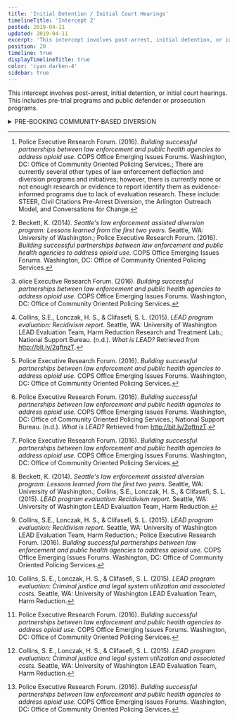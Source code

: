 ```yaml
---
title: 'Initial Detention / Initial Court Hearings'
timelineTitle: 'Intercept 2'
posted: 2019-04-11
updated: 2019-04-11
excerpt: 'This intercept involves post-arrest, initial detention, or initial court hearings. This includes pre-trial programs and public defender or prosecution programs.'
position: 20
timeline: true
displayTimelineTitle: true
color: 'cyan darken-4'
sidebar: true
---
```


This intercept involves post-arrest, initial detention, or initial court hearings. This includes pre-trial programs and public defender or prosecution programs.

<details>
<summary>PRE-BOOKING COMMUNITY-BASED DIVERSION</summary>
	
**Description:** Police may exercise discretion to divert individuals with potential SUDs or other substance use issues in lieu of standard jail booking and criminal justice prosecution for non-violent, non-felony offenses.[^1]  Based on the [Law Enforcement Assisted Diversion (LEAD) program](http://www.leadbureau.org/) out of Seattle, an arresting officer goes through initial arrest protocols (arresting person, writing case report, collecting evidence), but then flags the case and asks the prosecutor to not immediately file charges.[^2]  The arrestee is assigned a case manager who facilitates an entry evaluation and refers them to a variety of services that can include 

 - substance use treatment and/or services; 
 - housing assistance;
 - job and educational services; 
 - legal advocacy; and/or 
 - counseling.[^3]  

In some cases, the individual may be prosecuted if he/she does not initiate services within 30 days from entry evaluation.[^4]  Programs may operate similar to this, but as deferred prosecution programs. However, there is limited research related to deferred prosecution programs.


----------
**Goals:**

 - Divert to treatment rather than jail and prosecution to individuals with SUDs.
 - Intervene in cycle of substance use, crime, and criminal justice involvement.
 - Reduce recidivism.
 - Decrease monetary costs for criminal justice system. 
 - Improve public safety.
 - Improve public health. 
 - Reduce reliance on formal criminal justice processing.[^5] 


----------
**Eligibility:** Example eligibility criteria from the [Law Enforcement-Assisted Diversion (LEAD)](http://www.leadbureau.org/) program out of Seattle, Washington is as follows:

 - Individual suspected of a controlled substance offense, prostitution offense, or minor property crime offenses related to substance use (non-violent and non-felony).
 - Police believe individual is amenable to diversion.
 - Offense does not involve delivery, possession with intent to deliver, or dealing with intent to profit.
 - Offense does not involve exploitation of minors in dealing or distributing drugs.
 - Offense does not involve promotion of prostitution.
 - Individual has previous convictions for murder, arson, robbery, assault, kidnapping, sex offense, or attempt of any of these crimes (this may vary by department and may include other offenses like domestic violence within a specific time-frame). 
 - Individual has participated or is currently participating in other criminal justice diversion programs.
 - The individual is willing to participate.[^6] 

Police typically have full discretion for referral to program based on initial contact with individual. Further, police may also refer known substance users from previous contacts and increasingly engage in outreach efforts.[^7]   


----------
**Research findings:** To date, the [Law Enforcement-Assisted Diversion (LEAD) program](http://www.leadbureau.org/resources) in Seattle has been the only such program evaluated extensively with a report on [recidivism](http://media.wix.com/ugd/6f124f_8183d4c04a09456cb48f92875ab2e188.pdf) , [criminal and legal system costs and utilization](http://media.wix.com/ugd/6f124f_2f66ef4935c04d37a11b04d1998f61e2.pdf), and [client outcomes](http://media.wix.com/ugd/6f124f_dbde96f835db4526abf7bfda03d0040f.pdf) (housing, employment, income/benefits). LEAD is a ***promising*** program; there currently is not enough substantial research to identify it as evidence-based. During the first six months of evaluation, 30 percent of LEAD participants were less likely to be arrested compared to the control group.[^8]  After a little more than four years, participants were 58 percent less likely to be arrested compared to the control group after their entry evaluation.[^9]  Participants subsequent to entry into LEAD, on average, demonstrated significantly lower likelihood of 

 - felony cases (64 percent); 
 - King County jail bookings (69 percent); 
 - days in jail (68 percent); and 
 - days in state prison (87 percent).[^10]  

In addition, it costs less to connect people to services via LEAD than it does to formally process them into the criminal justice system.[^11]  The cost of LEAD participants from pre- to post entry evaluation, cost reductions were \$2,100, whereas the control group (system-as-usual) demonstrated cost increases (\$5,961). After initial start-up of LEAD, program costs decreased from \$899 per month to \$532 per month.[^12]  Further, the program had a positive effect on participants’ income and housing.[^13]


----------
**Examples in the field:**  Many agencies are developing programs similar to the LEAD program in Seattle and the following are operational: 

 - Santa Fe, N. M.
 - Albany, N.Y.
 - Huntington, W. Va. 
 - Canton, Ohio. 

Several others are in final stages of implementation: 

 - Baltimore, Md. 
 - Portland, Maine. 
 - San Francisco.


----------
**Read More**

[Rethinking law enforcement’s role on drugs: Community drug intervention and diversion efforts](http://www.icjia.org/articles/rethinking-law-enforcement-s-role-on-drugs-community-drug-intervention-and-diversion-efforts)

	
For more information on developing deflection/diversion initiatives:

[COPS: Building Successful Partnerships between Law Enforcement and Public Health](https://ric-zai-inc.com/Publications/cops-p356-pub.pdf)
	
[LEAD National Support Bureau](www.leadbureau.org)
	
[Police Assisted Addiction and Recovery Initiative](https://paariusa.org)

</details>


[^1]: Police Executive Research Forum. (2016). *Building successful partnerships between law enforcement and public health agencies to address opioid use.* COPS Office Emerging Issues Forums. Washington, DC: Office of Community Oriented Policing Services.; There are currently several other types of law enforcement deflection and diversion programs and initiatives; however, there is currently none or not enough research or evidence to report identify them as evidence-informed programs due to lack of evaluation research. These include: STEER, Civil Citations Pre-Arrest Diversion, the Arlington Outreach Model, and Conversations for Change.
	
[^2]: Beckett, K. (2014). *Seattle's law enforcement assisted diversion program: Lessons learned from the first two years.* Seattle, WA: University of Washington.; Police Executive Research Forum. (2016). *Building successful partnerships between law enforcement and public health agencies to address opioid use.* COPS Office Emerging Issues Forums. Washington, DC: Office of Community Oriented Policing Services.
	
[^3]: olice Executive Research Forum. (2016). *Building successful partnerships between law enforcement and public health agencies to address opioid use.* COPS Office Emerging Issues Forums. Washington, DC: Office of Community Oriented Policing Services.

[^4]: Collins, S.E., Lonczak, H. S., & Clifasefi, S. L. (2015). *LEAD program evaluation: Recidivism report*. Seattle, WA: University of Washington LEAD Evaluation Team, Harm Reduction Research and Treatment Lab.; National Support Bureau. (n.d.). *What is LEAD?* Retrieved from http://bit.ly/2qftnzT.

[^5]: Police Executive Research Forum. (2016). *Building successful partnerships between law enforcement and public health agencies to address opioid use.* COPS Office Emerging Issues Forums. Washington, DC: Office of Community Oriented Policing Services.

[^6]: Police Executive Research Forum. (2016). *Building successful partnerships between law enforcement and public health agencies to address opioid use.* COPS Office Emerging Issues Forums. Washington, DC: Office of Community Oriented Policing Services.; National Support Bureau. (n.d.). *What is LEAD?* Retrieved from http://bit.ly/2qftnzT.


[^7]: Police Executive Research Forum. (2016). *Building successful partnerships between law enforcement and public health agencies to address opioid use.* COPS Office Emerging Issues Forums. Washington, DC: Office of Community Oriented Policing Services.

[^8]: Beckett, K. (2014). *Seattle's law enforcement assisted diversion program: Lessons learned from the first two years*. Seattle, WA: University of Washington.; Collins, S.E., Lonczak, H. S., & Clifasefi, S. L. (2015). *LEAD program evaluation: Recidivism report*. Seattle, WA: University of Washington LEAD Evaluation Team, Harm Reduction.

[^9]: Collins, S.E., Lonczak, H. S., & Clifasefi, S. L. (2015). *LEAD program evaluation: Recidivism report*. Seattle, WA: University of Washington LEAD Evaluation Team, Harm Reduction.; Police Executive Research Forum. (2016). *Building successful partnerships between law enforcement and public health agencies to address opioid use.* COPS Office Emerging Issues Forums. Washington, DC: Office of Community Oriented Policing Services.

[^10]: Collins, S. E., Lonczak, H. S., & Clifasefi, S. L. (2015). *LEAD program evaluation: Criminal justice and legal system utilization and associated costs.* Seattle, WA: University of Washington LEAD Evaluation Team, Harm Reduction.

[^11]: Police Executive Research Forum. (2016). *Building successful partnerships between law enforcement and public health agencies to address opioid use.* COPS Office Emerging Issues Forums. Washington, DC: Office of Community Oriented Policing Services.

[^12]: Collins, S. E., Lonczak, H. S., & Clifasefi, S. L. (2015). *LEAD program evaluation: Criminal justice and legal system utilization and associated costs.* Seattle, WA: University of Washington LEAD Evaluation Team, Harm Reduction.

[^13]: Police Executive Research Forum. (2016). *Building successful partnerships between law enforcement and public health agencies to address opioid use.* COPS Office Emerging Issues Forums. Washington, DC: Office of Community Oriented Policing Services.

